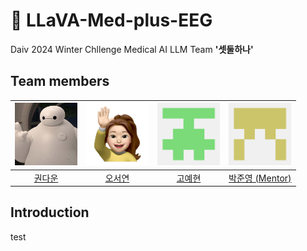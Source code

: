 # 🏥 LLaVA-Med-plus-EEG

Daiv 2024 Winter Chllenge Medical AI LLM Team <b>'셋둘하나'</b>

## Team members

| <img src="./profiles/다운 깃허브 프로필.jfif" width="100"> | <img src="./profiles/서연 깃허브 프로필.png" width="100"> | <img src="./profiles/예현 깃허브 프로필.png" width="100"> | <img src="./profiles/준영 깃허브 프로필.png" width="100"> |
| :--------------------------------------------------------: | :-------------------------------------------------------: | :-------------------------------------------------------: | :-------------------------------------------------------: |
|    <a href="https://github.com/drawcodeboy">권다운</a>     |       <a href="https://github.com/sohds">오서연</a>       |      <a href="https://github.com/kyean22">고예현</a>      |  <a href="https://github.com/crinex">박준영 (Mentor)</a>  |

## Introduction

test
